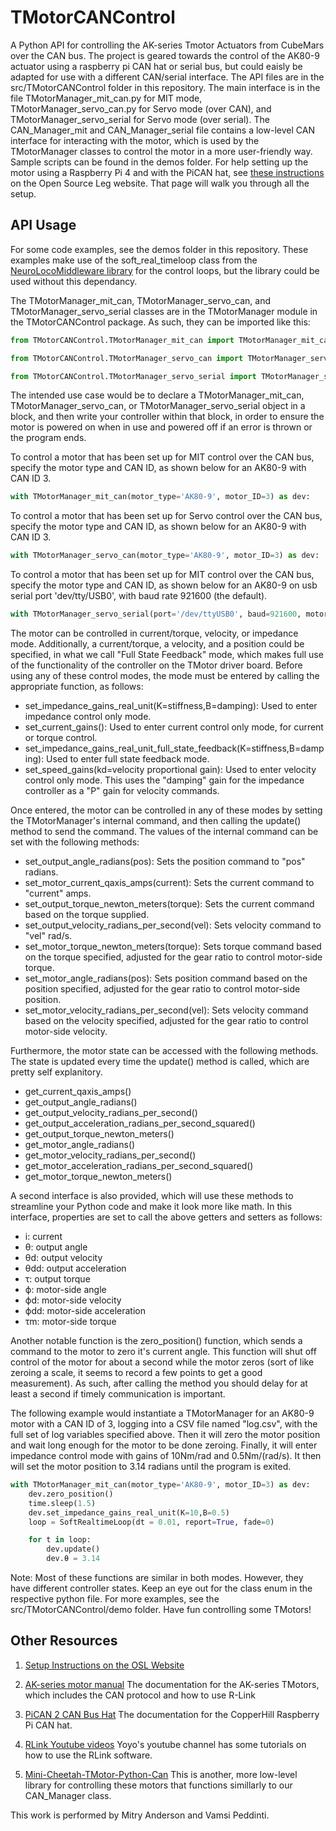 # TMotorCANControl
A Python API for controlling the AK-series Tmotor Actuators from CubeMars over the CAN bus.
The project is geared towards the control of the AK80-9 actuator using a raspberry pi CAN hat or serial bus, but
could eaisly be adapted for use with a different CAN/serial interface. The API files are in the src/TMotorCANControl
folder in this repository. The main interface is in the file TMotorManager_mit_can.py for MIT mode, TMotorManager_servo_can.py for Servo mode (over CAN),
and TMotorManager_servo_serial for Servo mode (over serial). The CAN_Manager_mit and CAN_Manager_serial file contains a low-level CAN interface for interacting with the motor, which is used by the TMotorManager classes to control the motor in a more user-friendly way. Sample scripts can be found in the demos folder. For help setting up the motor using a Raspberry Pi 4 and with the PiCAN hat, see [these instructions](https://opensourceleg.com/TMotorCANControl/) on the Open Source Leg website. That page will walk you through all the setup.

## API Usage
For some code examples, see the demos folder in this repository.
These examples make use of the soft_real_timeloop class from the [NeuroLocoMiddleware library](https://pypi.org/project/NeuroLocoMiddleware/) 
for the control loops, but the library could be used without this dependancy. 

The TMotorManager_mit_can, TMotorManager_servo_can, and TMotorManager_servo_serial classes are in the TMotorManager module in the TMotorCANControl package.
As such, they can be imported like this:

```python
from TMotorCANControl.TMotorManager_mit_can import TMotorManager_mit_can
```

```python
from TMotorCANControl.TMotorManager_servo_can import TMotorManager_servo_can
```

```python
from TMotorCANControl.TMotorManager_servo_serial import TMotorManager_servo_serial
```
The intended use case would be to declare a TMotorManager_mit_can, TMotorManager_servo_can, or 
TMotorManager_servo_serial object in a block, and then write your controller within that block, 
in order to ensure the motor is powered on when in use and powered off if an error is thrown or the program ends. 

To control a motor that has been set up for MIT control over the CAN bus, specify the motor type and CAN ID, as shown below 
for an AK80-9 with CAN ID 3.
```python
with TMotorManager_mit_can(motor_type='AK80-9', motor_ID=3) as dev:
```

To control a motor that has been set up for Servo control over the CAN bus, specify the motor type and CAN ID, as shown below 
for an AK80-9 with CAN ID 3.
```python
with TMotorManager_servo_can(motor_type='AK80-9', motor_ID=3) as dev:
```

To control a motor that has been set up for MIT control over the CAN bus, specify the motor type and CAN ID, as shown below
for an AK80-9 on usb serial port 'dev/tty/USB0', with baud rate 921600 (the default).
```python
with TMotorManager_servo_serial(port='/dev/ttyUSB0', baud=921600, motor_params=Servo_Params_Serial['AK80-9']) as dev:
```

The motor can be controlled in current/torque, velocity, or impedance mode. Additionally, a
current/torque, a velocity, and a position could be specified, in what we call "Full State Feedback" mode, 
which makes full use of the functionality of the controller on the TMotor driver board.
Before using any of these control modes, the mode must be entered by calling the appropriate 
function, as follows:

- set_impedance_gains_real_unit(K=stiffness,B=damping): Used to enter impedance control only mode.
- set_current_gains(): Used to enter current control only mode, for current or torque control.
- set_impedance_gains_real_unit_full_state_feedback(K=stiffness,B=damping): Used to enter full state feedback mode.
- set_speed_gains(kd=velocity proportional gain): Used to enter velocity control only mode. This uses the "damping" gain for the impedance controller as a "P" gain for velocity commands.

Once entered, the motor can be controlled in any of these modes by setting the TMotorManager's
internal command, and then calling the update() method to send the command. The values of the
internal command can be set with the following methods:

- set_output_angle_radians(pos): Sets the position command to "pos" radians.
- set_motor_current_qaxis_amps(current): Sets the current command to "current" amps.
- set_output_torque_newton_meters(torque): Sets the current command based on the torque supplied.
- set_output_velocity_radians_per_second(vel): Sets velocity command to "vel" rad/s.
- set_motor_torque_newton_meters(torque): Sets torque command based on the torque specified, adjusted for the gear ratio to control motor-side torque.
- set_motor_angle_radians(pos): Sets position command based on the position specified, adjusted for the gear ratio to control motor-side position.
- set_motor_velocity_radians_per_second(vel): Sets velocity command based on the velocity specified, adjusted for the gear ratio to control motor-side velocity.

Furthermore, the motor state can be accessed with the following methods. The state is updated
every time the update() method is called, which are pretty self explanitory.
- get_current_qaxis_amps()
- get_output_angle_radians()
- get_output_velocity_radians_per_second()
- get_output_acceleration_radians_per_second_squared()
- get_output_torque_newton_meters()
- get_motor_angle_radians()
- get_motor_velocity_radians_per_second()
- get_motor_acceleration_radians_per_second_squared()
- get_motor_torque_newton_meters()

A second interface is also provided, which will use these methods to streamline your Python
code and make it look more like math. In this interface, properties are set to call the
above getters and setters as follows:

- i: current
- θ: output angle
- θd: output velocity
- θdd: output acceleration
- τ: output torque
- ϕ: motor-side angle
- ϕd: motor-side velocity
- ϕdd: motor-side acceleration
- τm: motor-side torque

Another notable function is the zero_position() function, which sends a command to the motor to 
zero it's current angle. This function will shut off control of the motor for about a second
while the motor zeros (sort of like zeroing a scale, it seems to record a few points to get 
a good measurement). As such, after calling the method you should delay for at least a second
if timely communication is important.

The following example would instantiate a TMotorManager for an AK80-9 motor with a CAN ID of 3,
logging into a CSV file named "log.csv", with the full set of log variables specified above. Then
it will zero the motor position and wait long enough for the motor to be done zeroing. Finally,
it will enter impedance control mode with gains of 10Nm/rad and 0.5Nm/(rad/s). It then will set 
the motor position to 3.14 radians until the program is exited.

```python
with TMotorManager_mit_can(motor_type='AK80-9', motor_ID=3) as dev:
    dev.zero_position()
    time.sleep(1.5)
    dev.set_impedance_gains_real_unit(K=10,B=0.5)
    loop = SoftRealtimeLoop(dt = 0.01, report=True, fade=0)

    for t in loop:
        dev.update()
        dev.θ = 3.14
```

Note: Most of these functions are similar in both modes. However, they have different controller states. Keep an eye out for the class enum in the respective python file. For more examples, see the src/TMotorCANControl/demo folder. Have fun controlling some TMotors!

## Other Resources
1. [Setup Instructions on the OSL Website](https://opensourceleg.com/TMotorCANControl/)

2. [AK-series motor manual](https://store.cubemars.com/images/file/20211201/1638329381542610.pdf)
The documentation for the AK-series TMotors, which includes the CAN protocol and how to use R-Link

3. [PiCAN 2 CAN Bus Hat](https://copperhilltech.com/pican-2-can-bus-interface-for-raspberry-pi/) 
The documentation for the CopperHill Raspberry Pi CAN hat.

4. [RLink Youtube videos](https://www.youtube.com/channel/UCs-rBZ4uKBpOT9vokLZPhog/featured)
Yoyo's youtube channel has some tutorials on how to use the RLink software.

5. [Mini-Cheetah-TMotor-Python-Can](https://github.com/dfki-ric-underactuated-lab/mini-cheetah-tmotor-python-can)
This is another, more low-level library for controlling these motors that functions simillarly to
our CAN_Manager class.

This work is performed by Mitry Anderson and Vamsi Peddinti.
